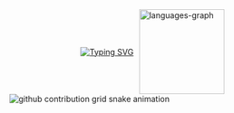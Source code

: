 





<div style="display: flex; align-items: center; justify-content: center; gap: 10px; flex-wrap: wrap;">
  <a href="https://git.io/typing-svg">
    <img src="https://readme-typing-svg.herokuapp.com/?color=6C5880&size=20&center=true&vCenter=true&width=500&lines=HELLO,+MY+NAME+is+Steicie+:%29" alt="Typing SVG" />
  </a>
  <img src="https://github-readme-stats.vercel.app/api/top-langs?username=Steicie&locale=en&hide_title=false&layout=compact&card_width=320&langs_count=5&theme=dracula&hide_border=false" height="150" alt="languages-graph" />
</div>



<picture align="center">
  <source media="(prefers-color-scheme: dark)" srcset="https://raw.githubusercontent.com/Steicie/Steicie/output/github-contribution-grid-snake-dark.svg">
  <source media="(prefers-color-scheme: light)" srcset="https://raw.githubusercontent.com/Steicie/Steicie/output/github-contribution-grid-snake-dark.svg">
  <img align="center" alt="github contribution grid snake animation" src="https://raw.githubusercontent.com/Steicie/Steicie/output/github-contribution-grid-snake.svg">
</picture>
